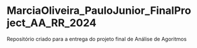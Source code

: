# MarciaOliveira_PauloJunior_FinalProject_AA_RR_2024
Repositório criado para a entrega do projeto final de Análise de Agoritmos
